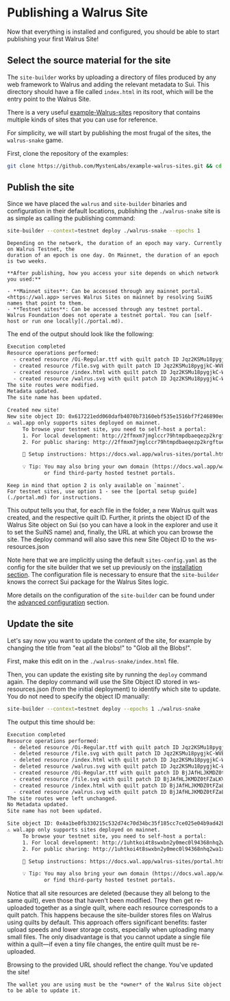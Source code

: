 # Publishing a Walrus Site

Now that everything is installed and configured, you should be able to start publishing your first
Walrus Site!

## Select the source material for the site

The `site-builder` works by uploading a directory of files produced by any web framework to Walrus
and adding the relevant metadata to Sui. This directory should have a file called `index.html` in
its root, which will be the entry point to the Walrus Site.

There is a very useful [example-Walrus-sites](https://github.com/MystenLabs/example-walrus-sites)
repository that contains multiple kinds of sites that you can use for reference.

For simplicity, we will start by publishing the most frugal of the sites, the `walrus-snake` game.

First, clone the repository of the examples:

```sh
git clone https://github.com/MystenLabs/example-walrus-sites.git && cd example-walrus-sites
```

## Publish the site

Since we have placed the `walrus` and `site-builder` binaries and configuration in their default
locations, publishing the `./walrus-snake` site is as simple as calling the publishing command:

```sh
site-builder --context=testnet deploy ./walrus-snake --epochs 1
```

```admonish tip
Depending on the network, the duration of an epoch may vary. Currently on Walrus Testnet, the
duration of an epoch is one day. On Mainnet, the duration of an epoch is two weeks.
```

```admonish warning title="Important: Testnet vs Mainnet Access"
**After publishing, how you access your site depends on which network you used:**

- **Mainnet sites**: Can be accessed through any mainnet portal.
<https://wal.app> serves Walrus Sites on mainnet by resolving SuiNS names that point to them.
- **Testnet sites**: Can be accessed through any testnet portal.
Walrus Foundation does not operate a testnet portal. You can [self-host or run one locally](./portal.md).
```

The end of the output should look like the following:

```txt
Execution completed
Resource operations performed:
  - created resource /Oi-Regular.ttf with quilt patch ID Jqz2KSMu18pygjkC-WVEQqtUZRo18-cuf_566VZSxVoBHgAjAg
  - created resource /file.svg with quilt patch ID Jqz2KSMu18pygjkC-WVEQqtUZRo18-cuf_566VZSxVoBAQAMAA
  - created resource /index.html with quilt patch ID Jqz2KSMu18pygjkC-WVEQqtUZRo18-cuf_566VZSxVoBDAAZAA
  - created resource /walrus.svg with quilt patch ID Jqz2KSMu18pygjkC-WVEQqtUZRo18-cuf_566VZSxVoBGQAeAA
The site routes were modified.
Metadata updated.
The site name has been updated.

Created new site!
New site object ID: 0x617221edd060dafb4070b73160ebf535e1516bf7f246890ed35190eba786d7ac
⚠ wal.app only supports sites deployed on mainnet.
     To browse your testnet site, you need to self-host a portal:
     1. For local development: http://2ffmxm7jmglccr79htmpdbaeqezp2krgftue5pfq9f83tdqjsc.localhost:3000
     2. For public sharing: http://2ffmxm7jmglccr79htmpdbaeqezp2krgftue5pfq9f83tdqjsc.yourdomain.com:3000

     📖 Setup instructions: https://docs.wal.app/walrus-sites/portal.html#running-the-portal-locally

     💡 Tip: You may also bring your own domain (https://docs.wal.app/walrus-sites/bring-your-own-domain.html)
            or find third-party hosted testnet portals.
```

```admonish note
Keep in mind that option 2 is only available on `mainnet`.
For testnet sites, use option 1 - see the [portal setup guide](./portal.md) for instructions.
```

This output tells you that, for each file in the folder, a new Walrus quilt was created, and the
respective quilt ID. Further, it prints the object ID of the Walrus Site object on Sui (so you can
have a look in the explorer and use it to set the SuiNS name) and, finally, the URL at which you can
browse the site.
The deploy command will also save this new Site Object ID to the ws-resources.json

Note here that we are implicitly using the default `sites-config.yaml` as the config for the site
builder that we set up previously on the [installation section](./tutorial-install.md). The
configuration file is necessary to ensure that the `site-builder` knows the correct Sui package for
the Walrus Sites logic.

More details on the configuration of the `site-builder` can be found under the [advanced
configuration](./builder-config.md) section.

## Update the site

Let's say now you want to update the content of the site, for example by changing the title from
"eat all the blobs!" to "Glob all the Blobs!".

First, make this edit on in the `./walrus-snake/index.html` file.

Then, you can update the existing site by running the `deploy` command again. The deploy command will
use the Site Object ID stored in ws-resources.json (from the initial deployment) to identify which site
to update. You do not need to specify the object ID manually:

```sh
site-builder --context=testnet deploy --epochs 1 ./walrus-snake
```

The output this time should be:

```txt
Execution completed
Resource operations performed:
  - deleted resource /Oi-Regular.ttf with quilt patch ID Jqz2KSMu18pygjkC-WVEQqtUZRo18-cuf_566VZSxVoBHgAjAg
  - deleted resource /file.svg with quilt patch ID Jqz2KSMu18pygjkC-WVEQqtUZRo18-cuf_566VZSxVoBAQAMAA
  - deleted resource /index.html with quilt patch ID Jqz2KSMu18pygjkC-WVEQqtUZRo18-cuf_566VZSxVoBDAAZAA
  - deleted resource /walrus.svg with quilt patch ID Jqz2KSMu18pygjkC-WVEQqtUZRo18-cuf_566VZSxVoBGQAeAA
  - created resource /Oi-Regular.ttf with quilt patch ID BjJAfHLJKMDZ0tFZaLKVw0R74re5RG65-xNhaZ5uwowBHgAjAg
  - created resource /file.svg with quilt patch ID BjJAfHLJKMDZ0tFZaLKVw0R74re5RG65-xNhaZ5uwowBAQAMAA
  - created resource /index.html with quilt patch ID BjJAfHLJKMDZ0tFZaLKVw0R74re5RG65-xNhaZ5uwowBDAAZAA
  - created resource /walrus.svg with quilt patch ID BjJAfHLJKMDZ0tFZaLKVw0R74re5RG65-xNhaZ5uwowBGQAeAA
The site routes were left unchanged.
No Metadata updated.
Site name has not been updated.

Site object ID: 0x4a1be0fb330215c532d74c70d34bc35f185cc7ce025e04b9ad42bc4ac8eda5ce
⚠ wal.app only supports sites deployed on mainnet.
     To browse your testnet site, you need to self-host a portal:
     1. For local development: http://1uhtkoi4t8swxbn2y0mec0l94368nhq2wa1xlh1kc1e43fbzym.localhost:3000
     2. For public sharing: http://1uhtkoi4t8swxbn2y0mec0l94368nhq2wa1xlh1kc1e43fbzym.yourdomain.com:3000

     📖 Setup instructions: https://docs.wal.app/walrus-sites/portal.html#running-the-portal-locally

     💡 Tip: You may also bring your own domain (https://docs.wal.app/walrus-sites/bring-your-own-domain.html)
            or find third-party hosted testnet portals.
```

Notice that all site resources are deleted (because they all belong to the same quilt), even those
that haven't been modified. They then get re-uploaded together as a single quilt, where each
resource corresponds to a quilt patch. This happens because the site-builder stores files on Walrus
using quilts by default. This approach offers significant benefits: faster upload speeds and lower
storage costs, especially when uploading many small files. The only disadvantage is that you cannot
update a single file within a quilt—if even a tiny file changes, the entire quilt must be
re-uploaded.

Browsing to the provided URL should reflect the change. You've updated the site!

```admonish note
The wallet you are using must be the *owner* of the Walrus Site object to be able to update it.
```
